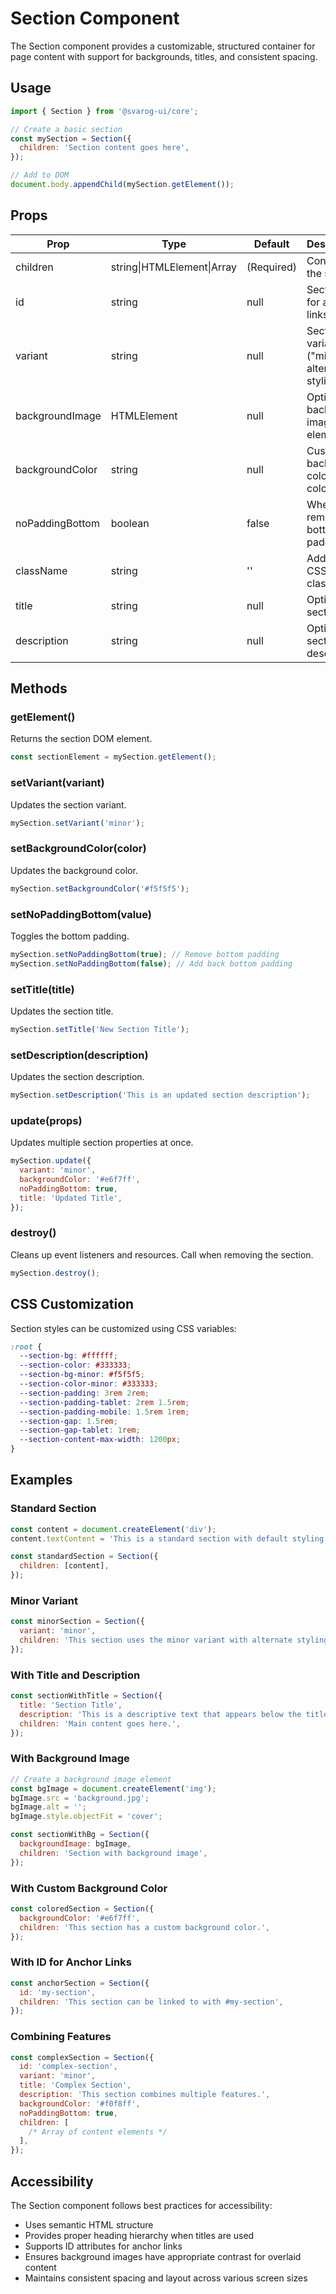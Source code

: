 # Section Component

The Section component provides a customizable, structured container for page content with support for backgrounds, titles, and consistent spacing.

## Usage

```javascript
import { Section } from '@svarog-ui/core';

// Create a basic section
const mySection = Section({
  children: 'Section content goes here',
});

// Add to DOM
document.body.appendChild(mySection.getElement());
```

## Props

| Prop            | Type                       | Default    | Description                                       |
| --------------- | -------------------------- | ---------- | ------------------------------------------------- |
| children        | string\|HTMLElement\|Array | (Required) | Content for the section                           |
| id              | string                     | null       | Section ID for anchor links                       |
| variant         | string                     | null       | Section variant ("minor" for alternative styling) |
| backgroundImage | HTMLElement                | null       | Optional background image element                 |
| backgroundColor | string                     | null       | Custom background color (CSS color value)         |
| noPaddingBottom | boolean                    | false      | Whether to remove bottom padding                  |
| className       | string                     | ''         | Additional CSS classes                            |
| title           | string                     | null       | Optional section title                            |
| description     | string                     | null       | Optional section description                      |

## Methods

### getElement()

Returns the section DOM element.

```javascript
const sectionElement = mySection.getElement();
```

### setVariant(variant)

Updates the section variant.

```javascript
mySection.setVariant('minor');
```

### setBackgroundColor(color)

Updates the background color.

```javascript
mySection.setBackgroundColor('#f5f5f5');
```

### setNoPaddingBottom(value)

Toggles the bottom padding.

```javascript
mySection.setNoPaddingBottom(true); // Remove bottom padding
mySection.setNoPaddingBottom(false); // Add back bottom padding
```

### setTitle(title)

Updates the section title.

```javascript
mySection.setTitle('New Section Title');
```

### setDescription(description)

Updates the section description.

```javascript
mySection.setDescription('This is an updated section description');
```

### update(props)

Updates multiple section properties at once.

```javascript
mySection.update({
  variant: 'minor',
  backgroundColor: '#e6f7ff',
  noPaddingBottom: true,
  title: 'Updated Title',
});
```

### destroy()

Cleans up event listeners and resources. Call when removing the section.

```javascript
mySection.destroy();
```

## CSS Customization

Section styles can be customized using CSS variables:

```css
:root {
  --section-bg: #ffffff;
  --section-color: #333333;
  --section-bg-minor: #f5f5f5;
  --section-color-minor: #333333;
  --section-padding: 3rem 2rem;
  --section-padding-tablet: 2rem 1.5rem;
  --section-padding-mobile: 1.5rem 1rem;
  --section-gap: 1.5rem;
  --section-gap-tablet: 1rem;
  --section-content-max-width: 1200px;
}
```

## Examples

### Standard Section

```javascript
const content = document.createElement('div');
content.textContent = 'This is a standard section with default styling.';

const standardSection = Section({
  children: [content],
});
```

### Minor Variant

```javascript
const minorSection = Section({
  variant: 'minor',
  children: 'This section uses the minor variant with alternate styling.',
});
```

### With Title and Description

```javascript
const sectionWithTitle = Section({
  title: 'Section Title',
  description: 'This is a descriptive text that appears below the title.',
  children: 'Main content goes here.',
});
```

### With Background Image

```javascript
// Create a background image element
const bgImage = document.createElement('img');
bgImage.src = 'background.jpg';
bgImage.alt = '';
bgImage.style.objectFit = 'cover';

const sectionWithBg = Section({
  backgroundImage: bgImage,
  children: 'Section with background image',
});
```

### With Custom Background Color

```javascript
const coloredSection = Section({
  backgroundColor: '#e6f7ff',
  children: 'This section has a custom background color.',
});
```

### With ID for Anchor Links

```javascript
const anchorSection = Section({
  id: 'my-section',
  children: 'This section can be linked to with #my-section',
});
```

### Combining Features

```javascript
const complexSection = Section({
  id: 'complex-section',
  variant: 'minor',
  title: 'Complex Section',
  description: 'This section combines multiple features.',
  backgroundColor: '#f0f8ff',
  noPaddingBottom: true,
  children: [
    /* Array of content elements */
  ],
});
```

## Accessibility

The Section component follows best practices for accessibility:

- Uses semantic HTML structure
- Provides proper heading hierarchy when titles are used
- Supports ID attributes for anchor links
- Ensures background images have appropriate contrast for overlaid content
- Maintains consistent spacing and layout across various screen sizes
